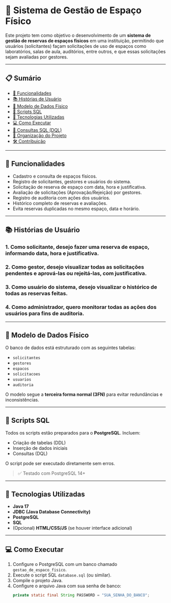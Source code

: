 # 📌 Sistema de Gestão de Espaço Físico

Este projeto tem como objetivo o desenvolvimento de um **sistema de gestão de reservas de espaços físicos** em uma instituição, permitindo que usuários (solicitantes) façam solicitações de uso de espaços como laboratórios, salas de aula, auditórios, entre outros, e que essas solicitações sejam avaliadas por gestores.

---

## 📋 Sumário

- [🚀 Funcionalidades](#-funcionalidades)
- [📚 Histórias de Usuário](#-histórias-de-usuário)
- [🧱 Modelo de Dados Físico](#-modelo-de-dados-físico)
- [💾 Scripts SQL](#-scripts-sql)
- [🔧 Tecnologias Utilizadas](#-tecnologias-utilizadas)
- [💻 Como Executar](#-como-executar)
- [📎 Consultas SQL (DQL)](#-consultas-sql-dql)
- [📂 Organização do Projeto](#-organização-do-projeto)
- [🛠️ Contribuição](#️-contribuição)

---

## 🚀 Funcionalidades

- Cadastro e consulta de espaços físicos.
- Registro de solicitantes, gestores e usuários do sistema.
- Solicitação de reserva de espaço com data, hora e justificativa.
- Avaliação de solicitações (Aprovação/Rejeição) por gestores.
- Registro de auditoria com ações dos usuários.
- Histórico completo de reservas e avaliações.
- Evita reservas duplicadas no mesmo espaço, data e horário.

---

## 📚 Histórias de Usuário

### 1. Como **solicitante**, desejo fazer uma reserva de espaço, informando data, hora e justificativa.

### 2. Como **gestor**, desejo visualizar todas as solicitações pendentes e aprová-las ou rejeitá-las, com justificativa.

### 3. Como **usuário do sistema**, desejo visualizar o histórico de todas as reservas feitas.

### 4. Como **administrador**, quero monitorar todas as ações dos usuários para fins de auditoria.

---

## 🧱 Modelo de Dados Físico

O banco de dados está estruturado com as seguintes tabelas:

- `solicitantes`
- `gestores`
- `espacos`
- `solicitacoes`
- `usuarios`
- `auditoria`

O modelo segue a **terceira forma normal (3FN)** para evitar redundâncias e inconsistências.

---

## 💾 Scripts SQL

Todos os scripts estão preparados para o **PostgreSQL**. Incluem:

- Criação de tabelas (DDL)
- Inserção de dados iniciais
- Consultas (DQL)

O script pode ser executado diretamente sem erros.

> ✅ Testado com PostgreSQL 14+

---

## 🔧 Tecnologias Utilizadas

- **Java 17**
- **JDBC (Java Database Connectivity)**
- **PostgreSQL**
- **SQL**
- (Opcional) **HTML/CSS/JS** (se houver interface adicional)

---

## 💻 Como Executar

1. Configure o PostgreSQL com um banco chamado `gestao_de_espaco_fisico`.
2. Execute o script SQL `database.sql` (ou similar).
3. Compile o projeto Java.
4. Configure o arquivo Java com sua senha de banco:
   ```java
   private static final String PASSWORD = "SUA_SENHA_DO_BANCO";
